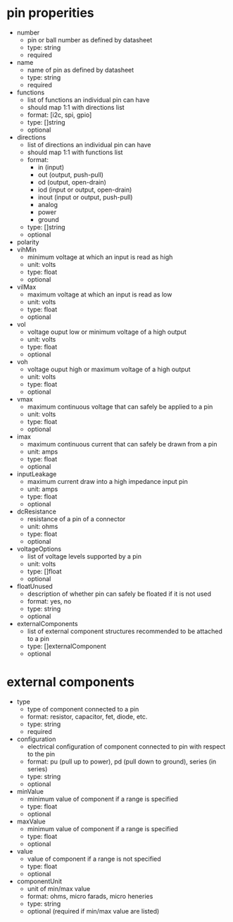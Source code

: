 # pin properities
* number
    * pin or ball number as defined by datasheet
    * type: string
    * required
* name
    * name of pin as defined by datasheet
    * type: string
    * required
* functions
    * list of functions an individual pin can have
    * should map 1:1 with directions list
    * format: [i2c, spi, gpio]
    * type: []string
    * optional
* directions
    * list of directions an individual pin can have
    * should map 1:1 with functions list
    * format:
        * in (input)
        * out (output, push-pull)
        * od (output, open-drain)
        * iod (input or output, open-drain)
        * inout (input or output, push-pull)
        * analog
        * power
        * ground
    * type: []string
    * optional
* polarity
* vihMin
    * minimum voltage at which an input is read as high
    * unit: volts
    * type: float
    * optional
* vilMax
    * maximum voltage at which an input is read as low
    * unit: volts
    * type: float
    * optional
* vol
    * voltage ouput low or minimum voltage of a high output
    * unit: volts
    * type: float
    * optional
* voh
    * voltage ouput high or maximum voltage of a high output
    * unit: volts
    * type: float
    * optional
* vmax
    * maximum continuous voltage that can safely be applied to a pin
    * unit: volts
    * type: float
    * optional
* imax
    * maximum continuous current that can safely be drawn from a pin
    * unit: amps
    * type: float
    * optional
* inputLeakage
    * maximum current draw into a high impedance input pin
    * unit: amps
    * type: float
    * optional
* dcResistance
    * resistance of a pin of a connector
    * unit: ohms
    * type: float
    * optional
* voltageOptions
    * list of voltage levels supported by a pin
    * unit: volts
    * type: []float
    * optional
* floatUnused
    * description of whether pin can safely be floated if it is not used
    * format: yes, no
    * type: string
    * optional
* externalComponents
    * list of external component structures recommended to be attached to a pin
    * type: []externalComponent
    * optional

# external components
* type
    * type of component connected to a pin
    * format: resistor, capacitor, fet, diode, etc.
    * type: string
    * required
* configuration
    * electrical configuration of component connected to pin with respect to the pin
    * format: pu (pull up to power), pd (pull down to ground), series (in series)
    * type: string
    * optional
* minValue
    * minimum value of component if a range is specified
    * type: float
    * optional
* maxValue
    * minimum value of component if a range is specified
    * type: float
    * optional
* value
    * value of component if a range is not specified
    * type: float
    * optional
* componentUnit
    * unit of min/max value
    * format: ohms, micro farads, micro heneries
    * type: string
    * optional (required if min/max value are listed)